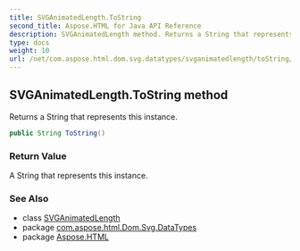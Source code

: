 ```yaml
---
title: SVGAnimatedLength.ToString
second_title: Aspose.HTML for Java API Reference
description: SVGAnimatedLength method. Returns a String that represents this instance
type: docs
weight: 10
url: /net/com.aspose.html.dom.svg.datatypes/svganimatedlength/toString/
---
```

## SVGAnimatedLength.ToString method

Returns a String that represents this instance.

```java
public String ToString()
```

### Return Value

A String that represents this instance.

### See Also

* class [SVGAnimatedLength](../)
* package [com.aspose.html.Dom.Svg.DataTypes](../../svganimatedlength/)
* package [Aspose.HTML](../../../)
